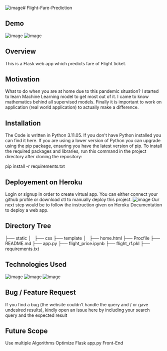 ![image](https://github.com/Dilip8898/Flight-Fare-Prediction/assets/140335996/08cd3204-9ddd-47a3-9f43-29da7a8ae4dd)# Flight-Fare-Prediction

## Demo
![image](https://github.com/Dilip8898/Flight-Fare-Prediction/assets/140335996/e2260e60-c0b0-415d-b252-342147c97457)
![image](https://github.com/Dilip8898/Flight-Fare-Prediction/assets/140335996/61dbb9e0-7ce2-4a3c-9e63-0babf6e0ad61)

## Overview
This is a Flask web app which predicts fare of Flight ticket.

## Motivation
What to do when you are at home due to this pandemic situation? I started to learn Machine Learning model to get most out of it. I came to know mathematics behind all supervised models. Finally it is important to work on application (real world application) to actually make a difference.

## Installation
The Code is written in Python 3.11.05. If you don't have Python installed you can find it here. If you are using a lower version of Python you can upgrade using the pip package, ensuring you have the latest version of pip. To install the required packages and libraries, run this command in the project directory after cloning the repository:

pip install -r requirements.txt

## Deployement on Heroku
Login or signup in order to create virtual app. You can either connect your github profile or download ctl to manually deploy this project.
![image](https://github.com/Dilip8898/Flight-Fare-Prediction/assets/140335996/e57f8d2e-ed21-405e-a33e-8d7d8abebd05)
Our next step would be to follow the instruction given on Heroku Documentation to deploy a web app.

## Directory Tree
├── static 
│   ├── css
├── template
│   ├── home.html
├── Procfile
├── README.md
├── app.py
├── flight_price.ipynb
├── flight_rf.pkl
├── requirements.txt

## Technologies Used
![image](https://github.com/Dilip8898/Flight-Fare-Prediction/assets/140335996/be06682b-8b63-43dc-a63b-147dacfd9336) ![image](https://github.com/Dilip8898/Flight-Fare-Prediction/assets/140335996/95025e20-3393-4d4b-8fbe-7a34356b9346) ![image](https://github.com/Dilip8898/Flight-Fare-Prediction/assets/140335996/7bbe514d-63ab-4c3a-b5bf-c4b1e08f2982)

## Bug / Feature Request
If you find a bug (the website couldn't handle the query and / or gave undesired results), kindly open an issue here by including your search query and the expected result

## Future Scope
Use multiple Algorithms
Optimize Flask app.py
Front-End


